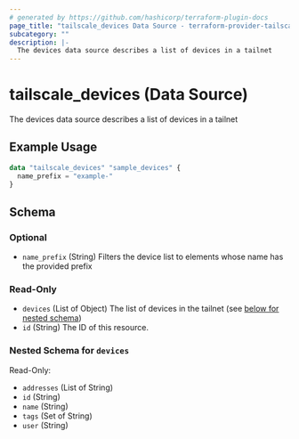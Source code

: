 ```yaml
---
# generated by https://github.com/hashicorp/terraform-plugin-docs
page_title: "tailscale_devices Data Source - terraform-provider-tailscale"
subcategory: ""
description: |-
  The devices data source describes a list of devices in a tailnet
---
```


# tailscale_devices (Data Source)

The devices data source describes a list of devices in a tailnet

## Example Usage

```terraform
data "tailscale_devices" "sample_devices" {
  name_prefix = "example-"
}
```

<!-- schema generated by tfplugindocs -->
## Schema

### Optional

- `name_prefix` (String) Filters the device list to elements whose name has the provided prefix

### Read-Only

- `devices` (List of Object) The list of devices in the tailnet (see [below for nested schema](#nestedatt--devices))
- `id` (String) The ID of this resource.

<a id="nestedatt--devices"></a>
### Nested Schema for `devices`

Read-Only:

- `addresses` (List of String)
- `id` (String)
- `name` (String)
- `tags` (Set of String)
- `user` (String)
